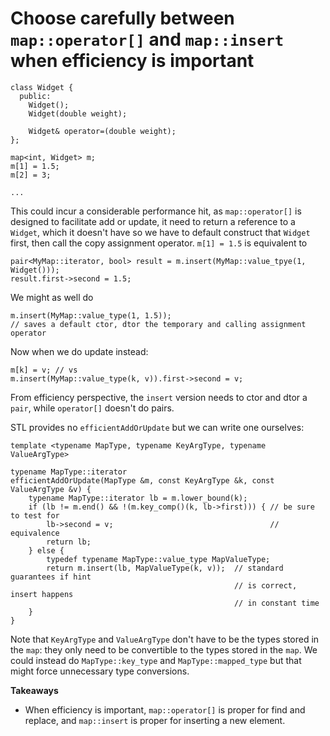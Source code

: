 # Choose carefully between `map::operator[]` and `map::insert` when efficiency is important

```
class Widget {
  public:
    Widget();
    Widget(double weight);

    Widget& operator=(double weight);
};

map<int, Widget> m;
m[1] = 1.5;
m[2] = 3;

...
```
This could incur a considerable performance hit, as `map::operator[]` is designed to facilitate add or update, it need to return a reference to a `Widget`, which it doesn't have so we have to default construct that `Widget` first, then call the copy assignment operator.
`m[1] = 1.5` is equivalent to
```
pair<MyMap::iterator, bool> result = m.insert(MyMap::value_tpye(1, Widget()));
result.first->second = 1.5;
```
We might as well do
```
m.insert(MyMap::value_type(1, 1.5));
// saves a default ctor, dtor the temporary and calling assignment operator
```

Now when we do update instead:
```
m[k] = v; // vs
m.insert(MyMap::value_type(k, v)).first->second = v;
```
From efficiency perspective, the `insert` version needs to ctor and dtor a `pair`, while `operator[]` doesn't do pairs.

STL provides no `efficientAddOrUpdate` but we can write one ourselves:
```
template <typename MapType, typename KeyArgType, typename ValueArgType>

typename MapType::iterator
efficientAddOrUpdate(MapType &m, const KeyArgType &k, const ValueArgType &v) {
    typename MapType::iterator lb = m.lower_bound(k);
    if (lb != m.end() && !(m.key_comp()(k, lb->first))) { // be sure to test for
        lb->second = v;                                   // equivalence
        return lb;
    } else {
        typedef typename MapType::value_type MapValueType;
        return m.insert(lb, MapValueType(k, v));  // standard guarantees if hint
                                                  // is correct, insert happens
                                                  // in constant time
    }
}
```
Note that `KeyArgType` and `ValueArgType` don't have to be the types stored in the `map`: they only need to be convertible to the types stored in the `map`.
We could instead do `MapType::key_type` and `MapType::mapped_type` but that might force unnecessary type conversions.

**Takeaways**
* When efficiency is important, `map::operator[]` is proper for find and replace, and `map::insert` is proper for inserting a new element.


